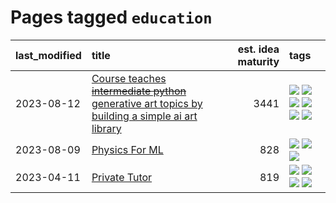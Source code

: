 # Pages tagged `education`

|last_modified|title|est. idea maturity|tags
|:---|:---|---:|:---|
|2023-08-12|[Course teaches ~~intermediate python~~ generative art topics by building a simple ai art library](../Course_teaches_basic_python_by_building_a_simple_ai_art_library.md)|3441|[![](https://img.shields.io/badge/tag-curriculum-3b18a)](../tags/curriculum.md) [![](https://img.shields.io/badge/tag-education-957448)](../tags/education.md) [![](https://img.shields.io/badge/tag-from_issue-76bb24)](../tags/from_issue.md) [![](https://img.shields.io/badge/tag-public_good-6edb5)](../tags/public_good.md) [![](https://img.shields.io/badge/tag-publication-12f6d5)](../tags/publication.md) [![](https://img.shields.io/badge/tag-wip-35b163)](../tags/wip.md)|
|2023-08-09|[Physics For ML](../physics_for_ml.md)|828|[![](https://img.shields.io/badge/tag-curriculum-3b18a)](../tags/curriculum.md) [![](https://img.shields.io/badge/tag-education-957448)](../tags/education.md) [![](https://img.shields.io/badge/tag-publication-12f6d5)](../tags/publication.md)|
|2023-04-11|[Private Tutor](../private_tutor.md)|819|[![](https://img.shields.io/badge/tag-ai-161a53)](../tags/ai.md) [![](https://img.shields.io/badge/tag-discussion-abf295)](../tags/discussion.md) [![](https://img.shields.io/badge/tag-education-957448)](../tags/education.md) [![](https://img.shields.io/badge/tag-startup-b3194)](../tags/startup.md)|